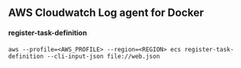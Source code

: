 ## AWS Cloudwatch Log agent for Docker



#### register-task-definition

```
aws --profile=<AWS_PROFILE> --region=<REGION> ecs register-task-definition --cli-input-json file://web.json
```

